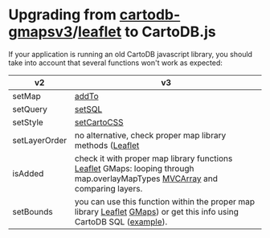 # Upgrading from [cartodb-gmapsv3](https://github.com/vizzuality/cartodb-gmapsv3)/[leaflet](https://github.com/vizzuality/cartodb-leaflet) to CartoDB.js

If your application is running an old CartoDB javascript library, you should take
into account that several functions won't work as expected:

| v2            | v3         | 
| ------------- |------------|
| setMap        | [addTo](http://docs.cartodb.com/cartodb-platform/cartodb-js.html#creating-visualizations-at-runtime)|
| setQuery      | [setSQL](http://docs.cartodb.com/cartodb-platform/cartodb-js.html#sublayersetsqlsql) | 
| setStyle      | [setCartoCSS](http://docs.cartodb.com/cartodb-platform/cartodb-js.html#sublayersetcartocsscss) |
| setLayerOrder | no alternative, check proper map library methods ([Leaflet](http://leafletjs.com/reference.html#tilelayer-bringtofront) | GMaps: ```map.overlayMapTypes.setAt(0, layer);```). |
| isAdded       | check it with proper map library functions [Leaflet](http://leafletjs.com/reference.html#map-haslayer) GMaps: looping through map.overlayMapTypes [MVCArray](https://developers.google.com/maps/documentation/javascript/reference#MVCArray) and comparing layers. | 
| setBounds     | you can use this function within the proper map library [Leaflet](http://leafletjs.com/reference.html#map-fitbounds)  [GMaps](https://developers.google.com/maps/documentation/javascript/reference#Map)) or get this info using CartoDB SQL ([example](http://docs.cartodb.com/cartodb-platform/cartodb-js.html#sqlgetboundssql-vars-options-callback)). | 
